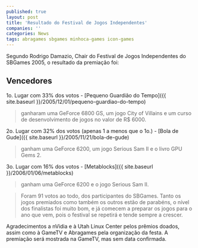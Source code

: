 ```yaml
---
published: true
layout: post
title: 'Resultado do Festival de Jogos Independentes'
companies: ''
categories: News
tags: abragames sbgames minhoca-games icon-games
---
```

Segundo Rodrigo Damazio, Chair do Festival de Jogos Independentes do SBGames 2005, o resultado da premiação foi:

## Vencedores
1o. Lugar com 33% dos votos - [Pequeno Guardião do Tempo]({{ site.baseurl }}/2005/12/01/pequeno-guardiao-do-tempo)
> ganharam uma GeForce 6800 GS, um jogo City of Villains e um curso de desenvolvimento de jogos no valor de R$ 6000.

2o. Lugar com 32% dos votos (apenas 1 a menos que o 1o.) - [Bola de Gude]({{ site.baseurl }}/2005/11/21/bola-de-gude)
> ganham uma GeForce 6200, um jogo Serious Sam II e o livro GPU Gems 2.

3o. Lugar com 16% dos votos - [Metablocks]({{ site.baseurl }}/2006/01/06/metablocks)
> ganham uma GeForce 6200 e o jogo Serious Sam II.

> Foram 91 votos ao todo, dos participantes do SBGames. Tanto os jogos premiados como também os outros estão de parabéns, o nível dos finalistas foi muito bom, e já comecem a preparar os jogos para o ano que vem, pois o festival se repetirá e tende sempre a crescer.

Agradecimentos a nVidia e à Utah Linux Center pelos prêmios doados, assim como à GameTV e Abragames pela organização da festa. A premiação será mostrada na GameTV, mas sem data confirmada.